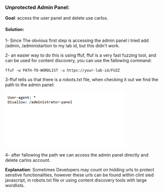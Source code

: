 ### Unprotected Admin Panel:

**Goal**: access the user panel and delete use carlos.

#### Solution:
1- Since The obvious first step is accessing the admin panel i tried add /admin, /administartion to my lab id, but this didn't work.

2- an easier way to do this is using ffuf, ffuf is a very fast fuzzing tool, and can be used for content discovery, you can use the fallowing command:

`ffuf -w PATH-TO-WORDLIST -u https://your-lab-id/FUZZ`

3-ffuf tells us that there is a robots.txt file, when checking it out we find the path to the admin panel: 


![alt text](../images/lab_01.png)

4- after fallowing the path we can access the admin panel directly and delete carlos account.


**Explanation**: Sometimes Developers may count on hidding urls to protect senstive functionalities, however these urls can be found within clint sied javascript, in robots.txt file or using content discovery tools with large wordlists.